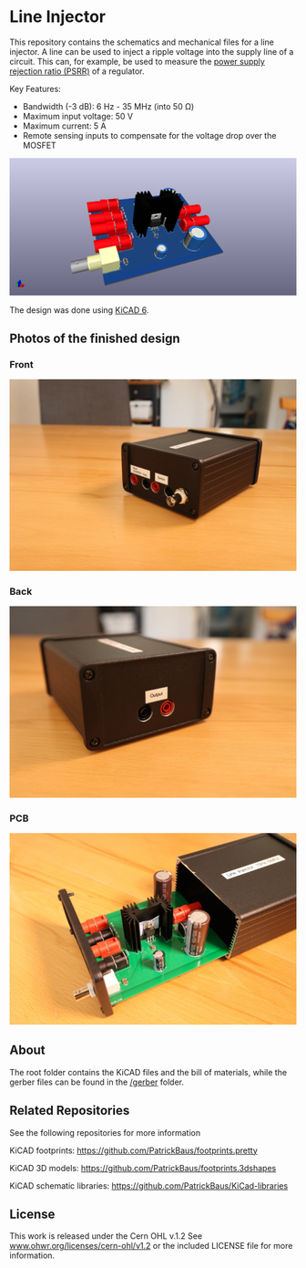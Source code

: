 Line Injector
===================

This repository contains the schematics and mechanical files for a line injector. A line can be used to inject a ripple voltage into the supply line of a circuit. This can, for example, be used to measure the [power supply rejection ratio (PSRR)](https://en.wikipedia.org/wiki/Power_supply_rejection_ratio) of a regulator.

Key Features:
 * Bandwidth (-3 dB): 6 Hz - 35 MHz (into 50 Ω)
 * Maximum input voltage: 50 V
 * Maximum current: 5 A
 * Remote sensing inputs to compensate for the voltage drop over the MOSFET

![Line injector pcb](images/pcb.png)

The design was done using [KiCAD 6](https://www.kicad.org/).


Photos of the finished design
------------------------------

### Front

![Line injector photo front](images/BM1A2124_small.JPG)

### Back

![Line injector photo back](images/BM1A2125_small.JPG)

### PCB

![Line injector photo back](images/BM1A2129_small.JPG)

About
-----

The root folder contains the KiCAD files and the bill of materials, while the gerber files can be found in the [/gerber](gerber/) folder.

Related Repositories
--------------------

See the following repositories for more information

KiCAD footprints: https://github.com/PatrickBaus/footprints.pretty

KiCAD 3D models: https://github.com/PatrickBaus/footprints.3dshapes

KiCAD schematic libraries: https://github.com/PatrickBaus/KiCad-libraries

License
-------

This work is released under the Cern OHL v.1.2
See www.ohwr.org/licenses/cern-ohl/v1.2 or the included LICENSE file for more information.
